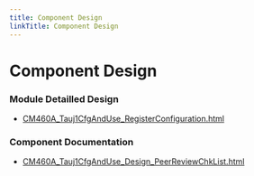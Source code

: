```yaml
---
title: Component Design
linkTitle: Component Design
---
```


# Component Design
### Module Detailled Design

- [CM460A_Tauj1CfgAndUse_RegisterConfiguration.html](Design/CM460A_Tauj1CfgAndUse_RegisterConfiguration.html)

### Component Documentation

- [CM460A_Tauj1CfgAndUse_Design_PeerReviewChkList.html](Doc/CM460A_Tauj1CfgAndUse_Design_PeerReviewChkList.html)


